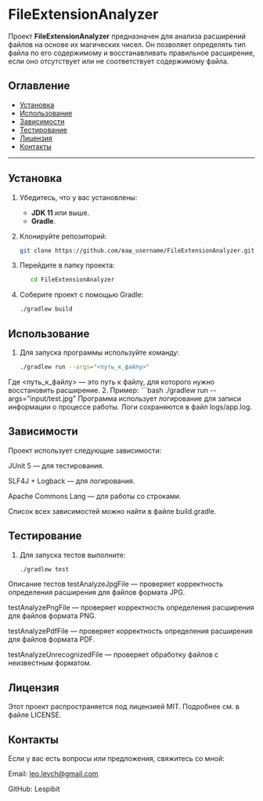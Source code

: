 # FileExtensionAnalyzer

Проект **FileExtensionAnalyzer** предназначен для анализа расширений файлов на основе их магических чисел. Он позволяет определять тип файла по его содержимому и восстанавливать правильное расширение, если оно отсутствует или не соответствует содержимому файла.

## Оглавление
- [Установка](#установка)
- [Использование](#использование)
- [Зависимости](#зависимости)
- [Тестирование](#тестирование)
- [Лицензия](#лицензия)
- [Контакты](#контакты)

---

## Установка

1. Убедитесь, что у вас установлены:
    - **JDK 11** или выше.
    - **Gradle**.

2. Клонируйте репозиторий:
   ```bash
   git clone https://github.com/ваш_username/FileExtensionAnalyzer.git
3. Перейдите в папку проекта:
   ```bash
      cd FileExtensionAnalyzer
4. Соберите проект с помощью Gradle:
   ```bash
   ./gradlew build
## Использование
1. Для запуска программы используйте команду:
    ```bash
   ./gradlew run --args="<путь_к_файлу>"
Где <путь_к_файлу> — это путь к файлу, для которого нужно восстановить расширение.
2. Пример:
    ```bash
    ./gradlew run --args="input/test.jpg"
Программа использует логирование для записи информации о процессе работы. Логи сохраняются в файл logs/app.log.   
## Зависимости
Проект использует следующие зависимости:

JUnit 5 — для тестирования.

SLF4J + Logback — для логирования.

Apache Commons Lang — для работы со строками.

Список всех зависимостей можно найти в файле build.gradle.
## Тестирование
1. Для запуска тестов выполните:
    ```bash
   ./gradlew test
Описание тестов
testAnalyzeJpgFile — проверяет корректность определения расширения для файлов формата JPG.

testAnalyzePngFile — проверяет корректность определения расширения для файлов формата PNG.

testAnalyzePdfFile — проверяет корректность определения расширения для файлов формата PDF.

testAnalyzeUnrecognizedFile — проверяет обработку файлов с неизвестным форматом.
## Лицензия
Этот проект распространяется под лицензией MIT. Подробнее см. в файле LICENSE.
## Контакты
Если у вас есть вопросы или предложения, свяжитесь со мной:

Email: leo.levch@gmail.com

GitHub: Lespibit
